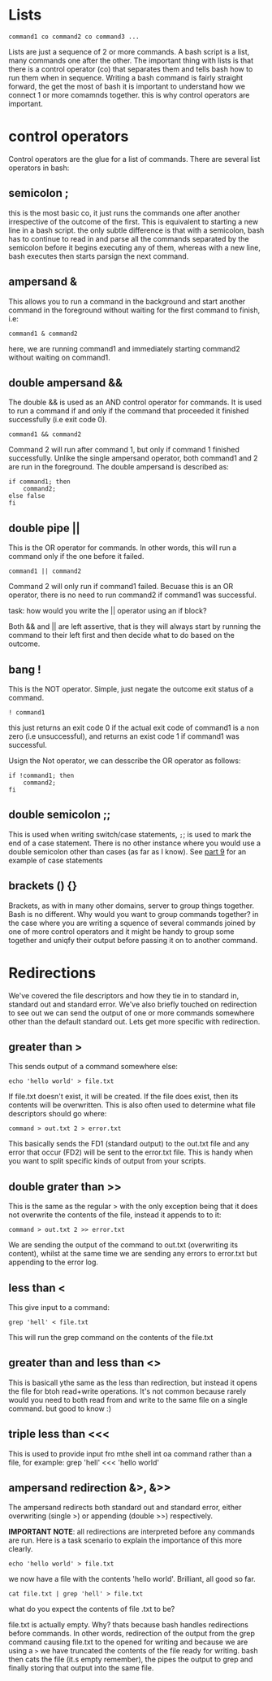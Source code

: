 Lists 
=====
	command1 co command2 co command3 ...

Lists are just a sequence of 2 or more commands. A bash script is a list, many commands one after the other. The important thing with lists is that there is a control operator (co) that separates them and tells bash how to run them when in sequence. Writing a bash command is fairly straight forward, the get the most of bash it is important to understand how we connect 1 or more comamnds together. this is why control operators are important.


control operators
=================
Control operators are the glue for a list of commands. There are several list operators in bash:

semicolon ;
-----------
this is the most basic co, it just runs the commands one after another irrespective of the outcome of the first. This is equivalent to starting a new line in a bash script. the only subtle difference is that with a semicolon, bash has to continue to read in and parse all the commands separated by the semicolon before it begins executing any of them, whereas with a new line, bash executes then starts parsign the next command.

ampersand &
-----------
This allows you to run a command in the background and start another command in the foreground without waiting for the first command to finish, i.e:

	command1 & command2

here, we are running command1 and immediately starting command2 without waiting on command1.

double ampersand &&
-------------------
The double && is used as an AND control operator for commands. It is used to run a command if and only if the command that proceeded it finished successfully (i.e exit code 0).

	command1 && command2

Command 2 will run after command 1, but only if command 1 finished successfully. Unlike the single ampersand operator, both command1 and 2 are run in the foreground. The double ampersand is described as:

	if command1; then
		command2;
	else false
	fi

double pipe ||
--------------
This is the OR operator for commands. In other words, this will run a command only if the one before it failed.

	command1 || command2

Command 2 will only run if command1 failed. Becuase this is an OR operator, there is no need to run command2 if command1 was successful.

task: how would you write the || operator using an if block?

Both && and || are left assertive, that is they will always start by running the command to their left first and then decide what to do based on the outcome.

bang !
------
This is the NOT operator. Simple, just negate the outcome exit status of a command.

	! command1

this just returns an exit code 0 if the actual exit code of command1 is a non zero (i.e unsuccessful), and returns an exist code 1 if command1 was successful.

Usign the Not operator, we can desscribe the OR operator as follows:

	if !command1; then 
		command2; 
	fi

double semicolon ;;
-------------------
This is used when writing switch/case statements, `;`; is used to mark the end of a case statement. There is no other instance where you would use a double semicolon other than cases (as far as I know). See [part 9](part8_if_and_case.md) for an example of  case statements

brackets () {}
---------------
Brackets, as with in many other domains, server to group things together. Bash is no different. Why would you want to group commands together? in the case where you are writing a squence of several commands joined by one of more control operators and it might be handy to group some together and uniqfy their output before passing it on to another command.


Redirections
============
We've covered the file descriptors and how they tie in to standard in, standard out and standard error. We've also briefly touched on redirection to see out we can send the output of one or more commands somewhere other than the default standard out. Lets get more specific with redirection.

greater than >
--------------
This sends output of a command somewhere else:

	echo 'hello world' > file.txt

If file.txt doesn't exist, it will be created. If the file does exist, then its contents will be overwritten.
This is also often used to determine what file descriptors should go where:

	command > out.txt 2 > error.txt

This basically sends the FD1 (standard output) to the out.txt file and any error that occur (FD2) will be sent to the error.txt file. This is handy when you want to split specific kinds of output from your scripts.

double grater than >>
---------------------
This is the same as the regular > with the only exception being that it does not overwrite the contents of the file, instead it appends to to it:

	command > out.txt 2 >> error.txt

We are sending the output of the command to out.txt (overwriting its content), whilst at the same time we are sending any errors to error.txt but appending to the error log.

less than <
-----------
This give input to a command:

	grep 'hell' < file.txt

This will run the grep command on the contents of the file.txt

greater than and less than <>
-----------------------------
This is basicall ythe same as the less than redirection, but instead it opens the file for btoh read+write operations. It's not common because rarely would you need to both read from and write to the same file on a single command. but good to know :)

triple less than <<<
--------------------
This is used to provide input fro mthe shell int oa command rather than a file, for example:
	grep 'hell' <<< 'hello world'

ampersand redirection &>, &>>
-----------------------------
The ampersand redirects both standard out and standard error, either overwriting (single >) or appending (double >>) respectively.


**IMPORTANT NOTE**: all redirections are interpreted before any commands are run. Here is a task scenario to explain the importance of this more clearly.

	echo 'hello world' > file.txt
	
we now have a file with the contents 'hello world'. Brilliant, all good so far.

	cat file.txt | grep 'hell' > file.txt
	
what do you expect the contents of file .txt to be? 

file.txt is actually empty. Why? thats because bash handles redirections before commands. In other words, redirection of the output from the grep command causing file.txt to the opened for writing and because we are using a `>` we have truncated the contents of the file ready for writing. bash then cats the file (it.s empty remember), the pipes the output to grep and finally storing that output into the same file. 


